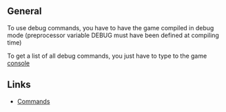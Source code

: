 ## General

To use debug commands, you have to have the game compiled in debug mode
(preprocessor variable DEBUG must have been defined at compiling time)

To get a list of all debug commands, you just have to type to the game
[console](console "wikilink")

## Links

- [Commands](Commands "wikilink")